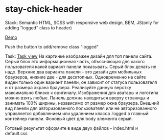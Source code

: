 # stay-chick-header

Stack: Semantic HTML, SCSS with responsive web design, BEM, JS(only for adding "logged" class to header)

[Demo](https://milla-romankova.github.io/stay-chick-header/)

Push the button to add/remove class "logged"

Task:
[Task_view](./src/images/task.png)
На картинке изображен дизайн для топ панели сайта. Серый блок это информационная часть, объясняющая для какого пользователя какой вариант панели показывать. Серый блок делать не надо.
Верхние два варианта панели - это дизайн для мобильных браузеров, нижние две - для десктопных. Одновременно на сайте виден только один вариант панели, он зависит от статуса пользователя и от размера экрана браузера.
Реализуйте данную верстку максимально близко к оригиналу. Изображения для аватары и логотипа можно взять любые.
Панель должна находиться вверху страницы и занимать 100% ширины, независимо от размер окна браузера.
Внешний вид панели для авторизованного пользователя или не авторизованного управляется добавлением или удалением класса .logged в главный контейнер панели. Фоновый цвет для body элемента серый.

Готовый результат оформите в виде двух файлов - index.html и default.css
